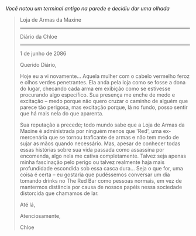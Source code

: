 _Você notou um terminal antigo na parede e decidiu dar uma olhada_

> Loja de Armas da Maxine
>
> ---
>
> Diário da Chloe
>
> ---
>
> 1 de junho de 2086
>
> Querido Diário,
>
> Hoje eu a vi novamente... Aquela mulher com o cabelo vermelho feroz e olhos verdes penetrantes. Ela anda pela loja como se fosse a dona do lugar, checando cada arma em exibição como se estivesse procurando algo específico. Sua presença me enche de medo e excitação – medo porque não quero cruzar o caminho de alguém que parece tão perigosa, mas excitação porque, lá no fundo, posso sentir que há mais nela do que aparenta.
>
> Sua reputação a precede; todo mundo sabe que a Loja de Armas da Maxine é administrada por ninguém menos que 'Red', uma ex-mercenária que se tornou traficante de armas e não tem medo de sujar as mãos quando necessário. Mas, apesar de conhecer todas essas histórias sobre sua vida passada como assassina por encomenda, algo nela me cativa completamente. Talvez seja apenas minha fascinação pelo perigo ou talvez realmente haja mais profundidade escondida sob essa casca dura... Seja o que for, uma coisa é certa – eu gostaria que pudéssemos conversar um dia tomando drinks no The Red Bar como pessoas normais, em vez de mantermos distância por causa de nossos papéis nessa sociedade distorcida que chamamos de lar.
>
> Até lá,
>
> Atenciosamente,
>
> Chloe
